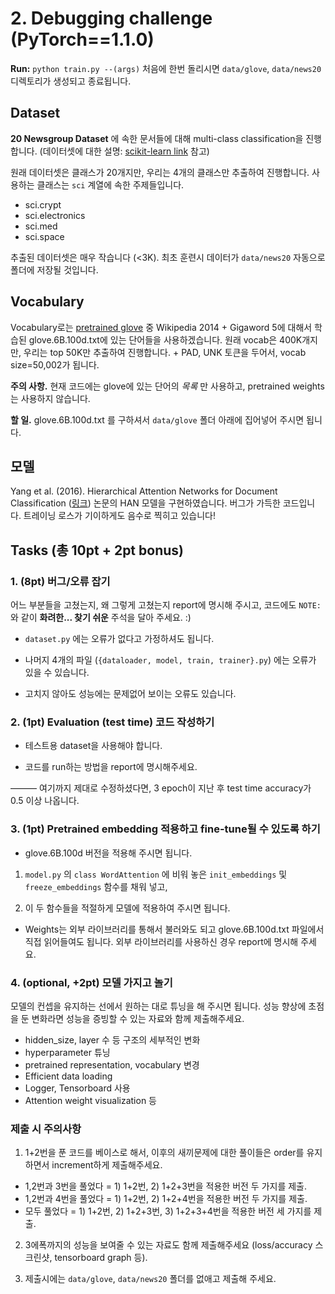 # 2. Debugging challenge (PyTorch==1.1.0)


**Run:** `python train.py --(args)`
처음에 한번 돌리시면 `data/glove`, `data/news20` 디렉토리가 생성되고 종료됩니다.


## Dataset

**20 Newsgroup Dataset** 에 속한 문서들에 대해 multi-class classification을 진행합니다. (데이터셋에 대한 설명: [scikit-learn link](https://scikit-learn.org/0.19/datasets/twenty_newsgroups.html#newsgroups) 참고) 

원래 데이터셋은 클래스가 20개지만, 우리는 4개의 클래스만 추출하여 진행합니다. 사용하는 클래스는 `sci` 계열에 속한 주제들입니다.

* sci.crypt
* sci.electronics
* sci.med
* sci.space

추출된 데이터셋은 매우 작습니다 (<3K). 최초 훈련시 데이터가 `data/news20` 자동으로 폴더에 저장될 것입니다.



## Vocabulary

Vocabulary로는 [pretrained glove](https://nlp.stanford.edu/projects/glove/) 중 Wikipedia 2014 + Gigaword 5에 대해서 학습된 glove.6B.100d.txt에 있는 단어들을 사용하겠습니다. 원래 vocab은 400K개지만, 우리는 top 50K만 추출하여 진행합니다. + PAD, UNK  토큰을 두어서, vocab size=50,002가 됩니다. 

**주의 사항.** 현재 코드에는 glove에 있는 단어의 *목록* 만 사용하고, pretrained weights는 사용하지 않습니다.

**할 일.** glove.6B.100d.txt 를 구하셔서  `data/glove` 폴더 아래에 집어넣어 주시면 됩니다.



## 모델

Yang et al. (2016). Hierarchical Attention Networks for Document Classification ([링크](https://www.cs.cmu.edu/%7Ediyiy/docs/naacl16.pdf)) 논문의 HAN 모델을 구현하였습니다. 버그가 가득한 코드입니다. 트레이닝 로스가 기이하게도 음수로 찍히고 있습니다!



## Tasks (총 10pt + 2pt bonus)


### 1. (8pt) 버그/오류 잡기

어느 부분들을 고쳤는지, 왜 그렇게 고쳤는지 report에 명시해 주시고, 코드에도 `NOTE:` 와 같이 **화려한... 찾기 쉬운** 주석을 달아 주세요. :)

* `dataset.py` 에는 오류가 없다고 가정하셔도 됩니다.

* 나머지 4개의 파일 (`{dataloader, model, train, trainer}.py`) 에는 오류가 있을 수 있습니다.

* 고치지 않아도 성능에는 문제없어 보이는 오류도 있습니다.

  

### 2. (1pt) Evaluation (test time) 코드 작성하기

* 테스트용 dataset을 사용해야 합니다. 

* 코드를 run하는 방법을 report에 명시해주세요. 



——— 여기까지 제대로 수정하셨다면, 3 epoch이 지난 후 test time accuracy가 0.5 이상 나옵니다.


### 3. (1pt) Pretrained embedding 적용하고 fine-tune될 수 있도록 하기

* glove.6B.100d 버전을 적용해 주시면 됩니다.

1) `model.py` 의 `class WordAttention` 에 비워 놓은 `init_embeddings` 및 `freeze_embeddings` 함수를 채워 넣고,

2) 이 두 함수들을 적절하게 모델에 적용하여 주시면 됩니다.

* Weights는 외부 라이브러리를 통해서 불러와도 되고 glove.6B.100d.txt 파일에서 직접 읽어들여도 됩니다. 외부 라이브러리를 사용하신 경우 report에 명시해 주세요.




### 4. (optional, +2pt) 모델 가지고 놀기

모델의 컨셉을 유지하는 선에서 원하는 대로 튜닝을 해 주시면 됩니다. 성능 향상에 초점을 둔 변화라면 성능을 증빙할 수 있는 자료와 함께 제출해주세요. 

* hidden_size, layer 수 등 구조의 세부적인 변화
* hyperparameter 튜닝
* pretrained representation, vocabulary 변경
* Efficient data loading
* Logger, Tensorboard 사용
* Attention weight visualization 등



### 제출 시 주의사항

1) 1+2번을 푼 코드를 베이스로 해서, 이후의 새끼문제에 대한 풀이들은 order를 유지하면서 increment하게 제출해주세요.

* 1,2번과 3번을 풀었다 = 1) 1+2번, 2) 1+2+3번을 적용한 버전 두 가지를 제출.
* 1,2번과 4번을 풀었다 = 1) 1+2번, 2) 1+2+4번을 적용한 버전 두 가지를 제출.
* 모두 풀었다 = 1) 1+2번, 2) 1+2+3번, 3) 1+2+3+4번을 적용한 버전 세 가지를 제출.

2) 3에폭까지의 성능을 보여줄 수 있는 자료도 함께 제출해주세요 (loss/accuracy 스크린샷, tensorboard graph 등).

3) 제출시에는 `data/glove`, `data/news20` 폴더를 없애고 제출해 주세요.